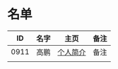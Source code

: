 
# 名单

|  ID    |  名字    |  主页    | 备注     |
| ---- | ---- | ---- | ---- |
| 0911 | 高鹏 |  [个人简介](Learn-Database-Basics/edit/master/markdown/9011.md) |   备注   |
|      |      |      |      |

